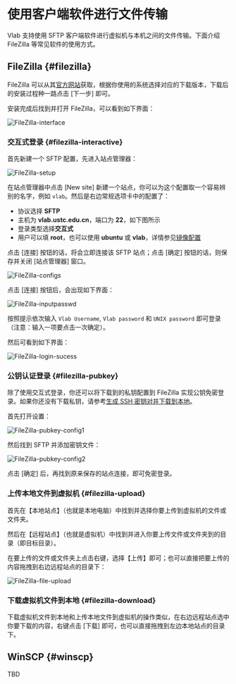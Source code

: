 # 使用客户端软件进行文件传输

Vlab 支持使用 SFTP 客户端软件进行虚拟机与本机之间的文件传输。下面介绍 FileZilla 等常见软件的使用方式。

## FileZilla {#filezilla}

FileZilla 可以从其[官方网站](https://filezilla-project.org/download.php?show_all=1)获取，根据你使用的系统选择对应的下载版本，下载后的安装过程种一路点击 \[下一步\] 即可。

安装完成后找到并打开 FileZilla，可以看到如下界面：

![FileZilla-interface](../images/FileZilla-interface.png)

### 交互式登录 {#filezilla-interactive}

首先新建一个 SFTP 配置，先进入站点管理器：

![FileZilla-setup](../images/FileZilla-setup.png)

在站点管理器中点击 \[New site\] 新建一个站点，你可以为这个配置取一个容易辨别的名字，例如 `vlab`。然后是右边常规选项卡中的配置了：

- 协议选择 **SFTP**
- 主机为 **vlab.ustc.edu.cn**，端口为 **22**，如下图所示
- 登录类型选择**交互式**
- 用户可以填 **root**，也可以使用 **ubuntu** 或 **vlab**，详情参见[镜像配置](../advanced/images.md#image-content)

点击 \[连接\] 按钮的话，将会立即连接该 SFTP 站点；点击 \[确定\] 按钮的话，则保存并关闭 \[站点管理器\] 窗口。

![FileZilla-configs](../images/FileZilla-configs.png)

点击 \[连接\] 按钮后，会出现如下界面：

![FileZilla-inputpasswd](../images/FileZilla-inputpasswd.png)

按照提示依次输入 `Vlab Username`, `Vlab password` 和 `UNIX password` 即可登录（注意：输入一项要点击一次确定）。

然后可看到如下界面：

![FileZilla-login-sucess](../images/FileZilla-login-sucess.png)

### 公钥认证登录 {#filezilla-pubkey}

除了使用交互式登录，你还可以将下载到的私钥配置到 FileZilla 实现公钥免密登录。如果你还没有下载私钥，请参考[生成 SSH 密钥对并下载到本地](../login/ssh.md#get-pubkey)。

首先打开设置：

![FileZilla-pubkey-config1](../images/FileZilla-pubkey-config1.png)

然后找到 SFTP 并添加密钥文件：

![FileZilla-pubkey-config2](../images/FileZilla-pubkey-config2.png)

点击 \[确定\] 后，再找到原来保存的站点连接，即可免密登录。

### 上传本地文件到虚拟机 {#filezilla-upload}

首先在【本地站点】（也就是本地电脑）中找到并选择你要上传到虚拟机的文件或文件夹。

然后在【远程站点】（也就是虚拟机）中找到并进入你要上传文件或文件夹到的目录（即目标目录）。

在要上传的文件或文件夹上点击右键，选择【上传】即可；也可以直接把要上传的内容拖拽到右边远程站点的目录下：

![FileZilla-file-upload](../images/FileZilla-file-upload.png)

### 下载虚拟机文件到本地 {#filezilla-download}

下载虚拟机文件到本地和上传本地文件到虚拟机的操作类似，在右边远程站点选中你要下载的内容，右键点击 \[下载\] 即可，也可以直接拖拽到左边本地站点的目录下。

## WinSCP {#winscp}

TBD
